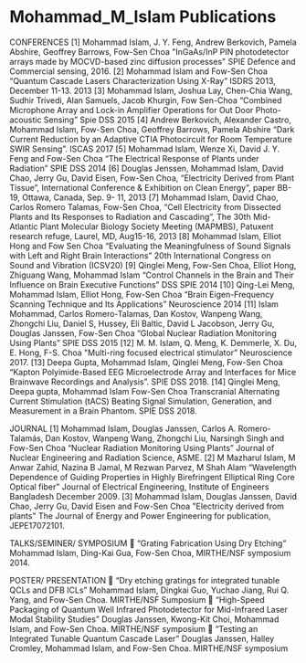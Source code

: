 # Mohammad_M_Islam Publications
CONFERENCES
[1] Mohammad Islam, J. Y. Feng, Andrew Berkovich, Pamela Abshire, Geoffrey Barrows, Fow-Sen Choa "InGaAs/InP PIN photodetector arrays made by MOCVD-based zinc diffusion processes" SPIE Defence and Commercial sensing, 2016. 
[2] Mohammad Islam and Fow-Sen Choa “Quantum Cascade Lasers Characterization Using X-Ray” ISDRS 2013, December 11-13. 2013
[3] Mohammad Islam, Joshua Lay, Chen-Chia Wang, Sudhir Trivedi, Alan Samuels, Jacob Khurgin, Fow Sen-Choa “Combined Microphone Array and Lock-in Amplifier Operations for Out Door Photo-acoustic Sensing” Spie DSS 2015
[4] Andrew Berkovich, Alexander Castro, Mohammad Islam, Fow-Sen Choa, Geoffrey Barrows, Pamela Abshire “Dark Current Reduction by an Adaptive CTIA Photocircuit for Room Temperature SWIR Sensing”. ISCAS 2017
[5]   Mohammad Islam, Wenze Xi, David J. Y. Feng and Fow-Sen Choa “The Electrical Response of Plants under Radiation” SPIE DSS 2014
[6] Douglas Jenssen, Mohammad Islam, David Chao, Jerry Gu, David Eisen, Fow-Sen Choa, “Electricity Derived from Plant Tissue”, International Conference & Exhibition on Clean Energy”, paper BB-19, Ottawa, Canada, Sep. 9- 11, 2013
[7] Mohammad Islam, David Chao, Carlos Romero Talamas, Fow-Sen Choa, “Cell Electricity from Dissected Plants and Its Responses to Radiation and Cascading”, The 30th Mid-Atlantic Plant Molecular Biology Society Meeting (MAPMBS), Patuxent research refuge, Laurel, MD, Aug15-16, 2013
[8]   Mohammad Islam, Elliot Hong and Fow Sen Choa “Evaluating the Meaningfulness of Sound Signals with Left and Right Brain Interactions” 20th International Congress on Sound and Vibration (ICSV20)
[9]   Qinglei Meng, Fow-Sen Choa, Elliot Hong, Zhiguang Wang, Mohammad Islam “Control Channels in the Brain and Their Influence on Brain Executive Functions” DSS SPIE 2014 
[10]   Qing-Lei Meng, Mohammad Islam, Elliot Hong, Fow-Sen Choa “Brain Eigen-Frequency Scanning Technique and Its Applications” Neuroscience 2014
[11]   Islam Mohammad, Carlos Romero-Talamas, Dan Kostov, Wanpeng Wang, Zhongchi Liu, Daniel S, Hussey, Eli Baltic, David L Jacobson, Jerry Gu, Douglas Janssen, Fow-Sen Choa “Global Nuclear Radiation Monitoring Using Plants” SPIE DSS 2015
[12] M. M. Islam, Q. Meng, K. Demmerle, X. Du, E. Hong, F-S. Choa "Multi-ring focused electrical stimulator” Neuroscience 2017. 
[13] Deepa Gupta, Mohammad Islam, Qinglei Meng,  Fow-Sen Choa  “Kapton Polyimide-Based EEG Microelectrode Array and Interfaces for Mice Brainwave Recordings and Analysis”. SPIE DSS 2018.
[14] Qinglei Meng, Deepa gupta, Mohammad Islam Fow-Sen Choa Transcranial Alternating Current Stimulation (tACS) Beating Signal Simulation, Generation, and Measurement in a Brain Phantom. SPIE DSS 2018.

JOURNAL
[1] Mohammad Islam, Douglas Janssen, Carlos A. Romero-Talamás, Dan Kostov, Wanpeng Wang, Zhongchi Liu, Narsingh Singh and Fow-Sen Choa “Nuclear Radiation Monitoring Using Plants” Journal of Nuclear Engineering and Radiation Science, ASME.
[2] M Mazharul Islam, M Anwar Zahid, Nazina B Jamal, M Rezwan Parvez, M Shah Alam “Wavelength Dependence of Guiding Properties in Highly Birefringent Elliptical Ring Core Optical fiber” Journal of Electrical Engineering, Institute of Engineers Bangladesh December 2009.
[3] Mohammad Islam, Douglas Janssen, David Chao, Jerry Gu, David Eisen and Fow-Sen Choa "Electricity derived from plants" The Journal of Energy and Power Engineering for publication, JEPE17072101.
 
TALKS/SEMINER/ SYMPOSIUM
	“Grating Fabrication Using Dry Etching” Mohammad Islam, Ding-Kai Gua, Fow-Sen Choa, MIRTHE/NSF symposium 2014.

POSTER/ PRESENTATION
	“Dry etching gratings for integrated tunable QCLs and DFB ICLs” Mohammad Islam, Dingkai Guo, Yuchao Jiang, Rui Q. Yang, and Fow-Sen Choa. MIRTHE/NSF Sumposium
	“High-Speed Packaging of Quantum Well Infrared Photodetector for Mid-Infrared Laser Modal Stability Studies” Douglas Janssen, Kwong-Kit Choi, Mohammad Islam, and Fow-Sen Choa. MIRTHE/NSF symposium
	“Testing an Integrated Tunable Quantum Cascade Laser” Douglas Janssen, Halley Cromley, Mohammad Islam, and Fow-Sen Choa. MIRTHE/NSF symposium
